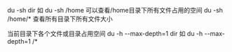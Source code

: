 du -sh dir
如  du -sh /home   可以查看/home目录下所有文件占用的空间
    du -sh /home/* 查看所有目录下所有文件大小

当前目录下各个文件或目录占用空间
du -h --max-depth=1 dir
如 
du -h --max-depth=1 /*